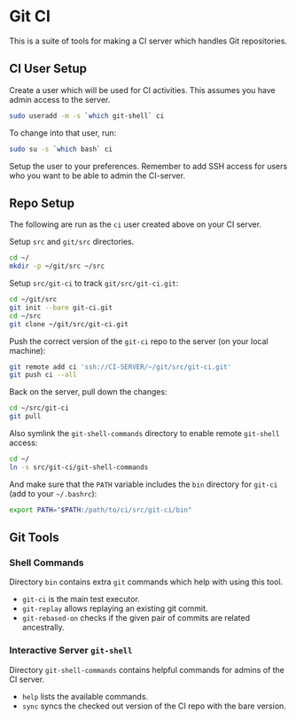 Git CI
======

This is a suite of tools for making a CI server which handles Git repositories.

CI User Setup
-------------

Create a user which will be used for CI activities.
This assumes you have admin access to the server.

```sh
sudo useradd -m -s `which git-shell` ci
```

To change into that user, run:

```sh
sudo su -s `which bash` ci
```

Setup the user to your preferences.
Remember to add SSH access for users who you want to be able to admin the CI-server.

Repo Setup
----------

The following are run as the `ci` user created above on your CI server.

Setup `src` and `git/src` directories.

```sh
cd ~/
mkdir -p ~/git/src ~/src
```

Setup `src/git-ci` to track `git/src/git-ci.git`:

```sh
cd ~/git/src
git init --bare git-ci.git
cd ~/src
git clone ~/git/src/git-ci.git
```

Push the correct version of the `git-ci` repo to the server (on your local machine):

```sh
git remote add ci 'ssh://CI-SERVER/~/git/src/git-ci.git'
git push ci --all
```

Back on the server, pull down the changes:

```sh
cd ~/src/git-ci
git pull
```

Also symlink the `git-shell-commands` directory to enable remote `git-shell` access:

```sh
cd ~/
ln -s src/git-ci/git-shell-commands
```

And make sure that the `PATH` variable includes the `bin` directory for `git-ci` (add to your `~/.bashrc`):

```sh
export PATH="$PATH:/path/to/ci/src/git-ci/bin"
```

Git Tools
---------

### Shell Commands

Directory `bin` contains extra `git` commands which help with using this tool.

-   `git-ci` is the main test executor.
-   `git-replay` allows replaying an existing git commit.
-   `git-rebased-on` checks if the given pair of commits are related ancestrally.

### Interactive Server `git-shell`

Directory `git-shell-commands` contains helpful commands for admins of the CI server.

-   `help` lists the available commands.
-   `sync` syncs the checked out version of the CI repo with the bare version.

